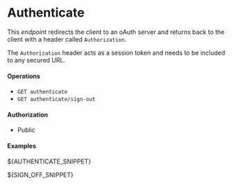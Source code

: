 Authenticate
============
This _endpoint_ redirects the client to an oAuth server and returns back to the client with a header called `Authorization`.

The `Authorization` header acts as a session token and needs to be included to any secured URL.

#### Operations
* `GET authenticate`
* `GET authenticate/sign-out`

#### Authorization
* Public

#### Examples
${AUTHENTICATE_SNIPPET}

${SIGN_OFF_SNIPPET}
